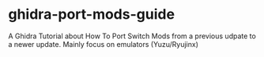 # ghidra-port-mods-guide
A Ghidra Tutorial about How To Port Switch Mods from a previous udpate to a newer update. Mainly focus on emulators (Yuzu/Ryujinx)
